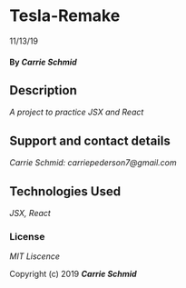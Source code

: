 # Tesla-Remake
11/13/19







#### By _**Carrie Schmid**_

## Description

_A project to practice JSX and React_


## Support and contact details


_Carrie Schmid: carriepederson7@gmail.com_

## Technologies Used

_JSX, React_

### License

*MIT Liscence*

Copyright (c) 2019 **_Carrie Schmid_**
